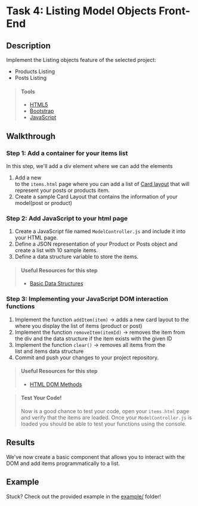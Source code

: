 # Task 4: Listing Model Objects Front-End

## Description

Implement the Listing objects feature of the selected project:
* Products Listing
* Posts Listing


> #### Tools
> - [HTML5](https://developer.mozilla.org/en-US/docs/Web/Guide/HTML/HTML5)
> - [Bootstrap](https://developer.mozilla.org/en-US/docs/Web/Guide/HTML/HTML5)
> - [JavaScript](https://developer.mozilla.org/en-US/docs/Web/JavaScript/Reference)
      
    
## Walkthrough

### Step 1: Add a container for your items list

In this step, we'll add a div element where we can add the elements

1. Add a new <div> to the `items.html` page where you can add a list of [Card layout](https://getbootstrap.com/docs/4.0/components/card/) that will represent your posts or products item. 
2. Create a sample Card Layout that contains the information of your model(post or product)

### Step 2: Add JavaScript to your html page

1. Create a JavaScript file named `ModelController.js` and include it into your HTML page.
2. Define a JSON representation of your Product or Posts object and create a list with 10 sample items.
3. Define a data structure variable to store the items.

> #### Useful Resources for this step
> - [Basic Data Structures](https://www.freecodecamp.org/learn/javascript-algorithms-and-data-structures/basic-data-structures/use-an-array-to-store-a-collection-of-data)

### Step 3: Implementing your JavaScript DOM interaction functions

1. Implement the function `addItem(item)` -> adds a new card layout to the <div> where you display the list of items (product or post)
2. Implement the function `removeItem(itemId)` -> removes the item from the div and the data structure if the item exists with the given ID
3. Implement the function `clear()` -> removes all items from the <div> list and items data structure
4. Commit and push your changes to your project repository.
    
> #### Useful Resources for this step
> - [HTML DOM Methods](https://www.w3schools.com/js/js_htmldom_methods.asp)


> #### Test Your Code!
> Now is a good chance to test your code, open your `items.html` page and verify that the items are loaded.
> Once your `ModelController.js` is loaded you should be able to test your functions using the console.

## Results

We've now create a basic component that allows you to interact with the DOM and add items programmatically to a list.

## Example

Stuck? Check out the provided example in the [example/](example/) folder!
